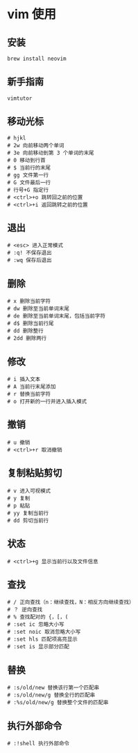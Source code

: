 # vim 使用

## 安装

```Shell
brew install neovim
```

## 新手指南

```Shell
vimtutor
```

## 移动光标

```Shell
# hjkl
# 2w 向前移动两个单词
# 3e 向前移动到第 3 个单词的末尾
# 0 移动到行首
# $ 当前行的末尾
# gg 文件第一行
# G 文件最后一行
# 行号+G 指定行
# <ctrl>+o 跳转回之前的位置
# <ctrl>+i 返回跳转之前的位置
```

## 退出

```Shell
# <esc> 进入正常模式
# :q! 不保存退出
# :wq 保存后退出
```

## 删除

```Shell
# x 删除当前字符
# dw 删除至当前单词末尾
# de 删除至当前单词末尾，包括当前字符
# d$ 删除当前行尾
# dd 删除整行
# 2dd 删除两行
```

## 修改

```Shell
# i 插入文本
# A 当前行末尾添加
# r 替换当前字符
# o 打开新的一行并进入插入模式
```

## 撤销

```Shell
# u 撤销
# <ctrl>+r 取消撤销
```

## 复制粘贴剪切

```Shell
# v 进入可视模式
# y 复制
# p 粘贴
# yy 复制当前行
# dd 剪切当前行
````

## 状态

```Shell
# <ctrl>+g 显示当前行以及文件信息
```

## 查找

```Shell
# / 正向查找（n：继续查找，N：相反方向继续查找）
# ？ 逆向查找
# % 查找配对的 {，[，(
# :set ic 忽略大小写
# :set noic 取消忽略大小写
# :set hls 匹配项高亮显示
# :set is 显示部分匹配
```

## 替换

```Shell
# :s/old/new 替换该行第一个匹配串
# :s/old/new/g 替换全行的匹配串
# :%s/old/new/g 替换整个文件的匹配串
```

## 执行外部命令

```Shell
# :!shell 执行外部命令
```

